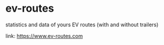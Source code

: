 # ev-routes
statistics and data of yours EV routes (with and without trailers)
<p>link: <a href="https://www.ev-routes.com" target="_blank">https://www.ev-routes.com</a></p>